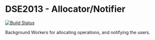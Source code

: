 # DSE2013 - Allocator/Notifier

[![Build Status](https://travis-ci.org/DSE2013/allocator.png?branch=master)](https://travis-ci.org/DSE2013/allocator)

Background Workers for allocating operations, and notifying the users.
